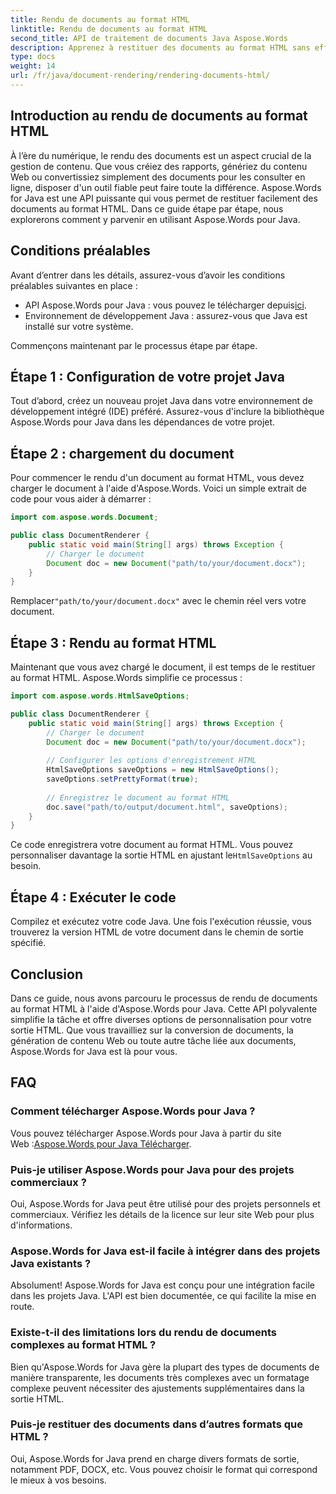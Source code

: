 ```yaml
---
title: Rendu de documents au format HTML
linktitle: Rendu de documents au format HTML
second_title: API de traitement de documents Java Aspose.Words
description: Apprenez à restituer des documents au format HTML sans effort avec Aspose.Words pour Java. Guide étape par étape pour une conversion efficace de documents.
type: docs
weight: 14
url: /fr/java/document-rendering/rendering-documents-html/
---
```


## Introduction au rendu de documents au format HTML

À l’ère du numérique, le rendu des documents est un aspect crucial de la gestion de contenu. Que vous créiez des rapports, génériez du contenu Web ou convertissiez simplement des documents pour les consulter en ligne, disposer d'un outil fiable peut faire toute la différence. Aspose.Words for Java est une API puissante qui vous permet de restituer facilement des documents au format HTML. Dans ce guide étape par étape, nous explorerons comment y parvenir en utilisant Aspose.Words pour Java.

## Conditions préalables

Avant d’entrer dans les détails, assurez-vous d’avoir les conditions préalables suivantes en place :

-  API Aspose.Words pour Java : vous pouvez le télécharger depuis[ici](https://releases.aspose.com/words/java/).
- Environnement de développement Java : assurez-vous que Java est installé sur votre système.

Commençons maintenant par le processus étape par étape.

## Étape 1 : Configuration de votre projet Java

Tout d’abord, créez un nouveau projet Java dans votre environnement de développement intégré (IDE) préféré. Assurez-vous d'inclure la bibliothèque Aspose.Words pour Java dans les dépendances de votre projet.

## Étape 2 : chargement du document

Pour commencer le rendu d'un document au format HTML, vous devez charger le document à l'aide d'Aspose.Words. Voici un simple extrait de code pour vous aider à démarrer :

```java
import com.aspose.words.Document;

public class DocumentRenderer {
    public static void main(String[] args) throws Exception {
        // Charger le document
        Document doc = new Document("path/to/your/document.docx");
    }
}
```

 Remplacer`"path/to/your/document.docx"` avec le chemin réel vers votre document.

## Étape 3 : Rendu au format HTML

Maintenant que vous avez chargé le document, il est temps de le restituer au format HTML. Aspose.Words simplifie ce processus :

```java
import com.aspose.words.HtmlSaveOptions;

public class DocumentRenderer {
    public static void main(String[] args) throws Exception {
        // Charger le document
        Document doc = new Document("path/to/your/document.docx");
        
        // Configurer les options d'enregistrement HTML
        HtmlSaveOptions saveOptions = new HtmlSaveOptions();
        saveOptions.setPrettyFormat(true);
        
        // Enregistrez le document au format HTML
        doc.save("path/to/output/document.html", saveOptions);
    }
}
```

Ce code enregistrera votre document au format HTML. Vous pouvez personnaliser davantage la sortie HTML en ajustant le`HtmlSaveOptions` au besoin.

## Étape 4 : Exécuter le code

Compilez et exécutez votre code Java. Une fois l'exécution réussie, vous trouverez la version HTML de votre document dans le chemin de sortie spécifié.

## Conclusion

Dans ce guide, nous avons parcouru le processus de rendu de documents au format HTML à l'aide d'Aspose.Words pour Java. Cette API polyvalente simplifie la tâche et offre diverses options de personnalisation pour votre sortie HTML. Que vous travailliez sur la conversion de documents, la génération de contenu Web ou toute autre tâche liée aux documents, Aspose.Words for Java est là pour vous.

## FAQ

### Comment télécharger Aspose.Words pour Java ?

 Vous pouvez télécharger Aspose.Words pour Java à partir du site Web :[Aspose.Words pour Java Télécharger](https://releases.aspose.com/words/java/).

### Puis-je utiliser Aspose.Words pour Java pour des projets commerciaux ?

Oui, Aspose.Words for Java peut être utilisé pour des projets personnels et commerciaux. Vérifiez les détails de la licence sur leur site Web pour plus d'informations.

### Aspose.Words for Java est-il facile à intégrer dans des projets Java existants ?

Absolument! Aspose.Words for Java est conçu pour une intégration facile dans les projets Java. L'API est bien documentée, ce qui facilite la mise en route.

### Existe-t-il des limitations lors du rendu de documents complexes au format HTML ?

Bien qu'Aspose.Words for Java gère la plupart des types de documents de manière transparente, les documents très complexes avec un formatage complexe peuvent nécessiter des ajustements supplémentaires dans la sortie HTML.

### Puis-je restituer des documents dans d’autres formats que HTML ?

Oui, Aspose.Words for Java prend en charge divers formats de sortie, notamment PDF, DOCX, etc. Vous pouvez choisir le format qui correspond le mieux à vos besoins.